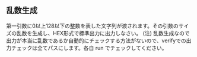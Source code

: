 ## 乱数生成
第一引数に0以上128以下の整数を表した文字列が渡されます。その引数のサイズの乱数を生成し、HEX形式で標準出力に出力しなさい。
(注) 乱数生成なので出力が本当に乱数であるか自動的にチェックする方法がないので、verifyでの出力チェックは全てパスにします。各自 run でチェックしてください。
